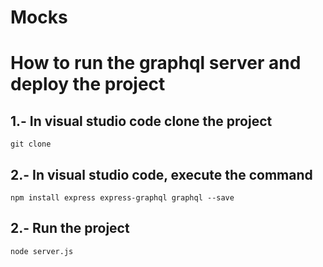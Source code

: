 # Mocks
# How to run the graphql server and deploy the project

## 1.- In visual studio code clone the project
``
git clone 
``
## 2.- In visual studio code, execute the command
``
npm install express express-graphql graphql --save
``
## 2.- Run the project
``
node server.js
``

